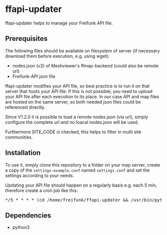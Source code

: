 # ffapi-updater
ffapi-updater helps to manage your Freifunk API file.

## Prerequisites
The following files should be available on filesystem of server (if necessary 
download them before execution, e.g. using wget):
- nodes.json (v2) of Meshviewer's ffmap-backend (could also be remote url)
- Freifunk-API json file 

ffapi-updater modifies your API file, so best practice is to run it on that 
server that hosts your API file. If this is not possible, you need to 
upload your API file after each execution to its place. In our case API and
map files are hosted on the same server, so both needed json files could be 
referenced directly.

Since V1.2.0 it is possible to load a remote nodes.json (via url), simply 
configure the complete url and no loacal nodes.json will be used.

Furthermore SITE_CODE is checked, this helps to filter in multi site 
communities.


## Installation
To use it, simply clone this repository to a folder on your map server, create a copy 
of the `settings-example.conf` named `settings.conf` and set the settings according 
to your needs.

Updating your API file should happen on a regularly basis e.g. each 5 min, 
therefore create a cron job like this: 

<pre>
*/5 * * * * (cd /home/freifunk/ffapi-updater && /usr/bin/python3 /home/freifunk/ffapi-updater/ffapi-updater.py >/home/freifunk/ffapi-updater/ffapi-updater.log 2>&1)
</pre>

## Dependencies
- python3

